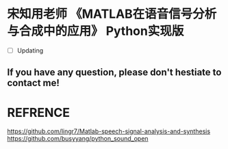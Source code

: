 # 宋知用老师 《MATLAB在语音信号分析与合成中的应用》 Python实现版 

- [ ] Updating

## If you have any question, please don't hestiate to contact me!

# REFRENCE
https://github.com/lingr7/Matlab-speech-signal-analysis-and-synthesis  
https://github.com/busyyang/python_sound_open
